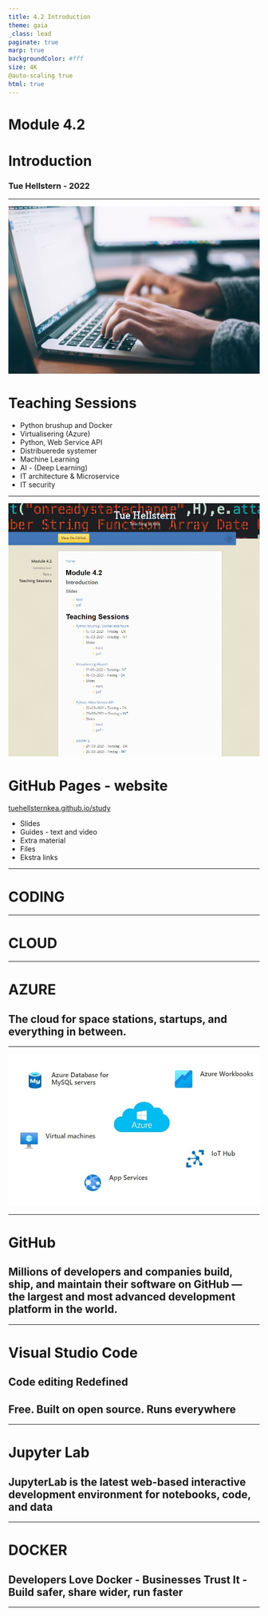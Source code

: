```yaml
---
title: 4.2 Introduction
theme: gaia
_class: lead
paginate: true
marp: true
backgroundColor: #fff
size: 4K
@auto-scaling true
html: true
---
```


<!-- _backgroundColor: black -->
<!-- _color: white -->
# Module 4.2 <!-- fit -->
# Introduction <!-- fit -->
### Tue Hellstern - 2022

---

![bg left:50% 170%](https://github.com/TueHellsternKea/study/raw/main/images/keyboard.jpg)


# Teaching Sessions

- Python brushup and Docker
- Virtualisering (Azure)
- Python, Web Service API
- Distribuerede systemer
- Machine Learning
- AI - (Deep Learning)
- IT architecture & Microservice
- IT security

---

![bg right:30% 185%](https://github.com/TueHellsternKea/study/raw/main/images/githubpages.jpg)

# GitHub Pages - website

[tuehellsternkea.github.io/study](https://tuehellsternkea.github.io/study)

- Slides
- Guides - text and video
- Extra material
- Files
- Ekstra links

---

<!-- _backgroundColor: black -->
<!-- _color: white -->
# CODING <!-- fit -->

----

<!-- _backgroundColor: black -->
<!-- _color: white -->
# CLOUD <!-- fit -->

---

<!-- _backgroundColor: black -->
<!-- _color: white -->
# AZURE <!-- fit -->
## The cloud for space stations, startups, and everything in between.
---

![bg 90%](https://github.com/TueHellsternKea/study/raw/main/images/azure_oversigt.jpg)

---

<!-- _backgroundColor: black -->
<!-- _color: white -->
# GitHub <!-- fit -->
## Millions of developers and companies build, ship, and maintain their software on GitHub — the largest and most advanced development platform in the world.

---

<!-- _backgroundColor: black -->
<!-- _color: white -->
# Visual Studio Code <!-- fit -->
## Code editing Redefined
## Free. Built on open source. Runs everywhere

---

<!-- _backgroundColor: black -->
<!-- _color: white -->
# Jupyter Lab <!-- fit -->
## JupyterLab is the latest web-based interactive development environment for notebooks, code, and data

---

<!-- _backgroundColor: black -->
<!-- _color: white -->
# DOCKER <!-- fit -->
## Developers Love Docker - Businesses Trust It - Build safer, share wider, run faster

---
